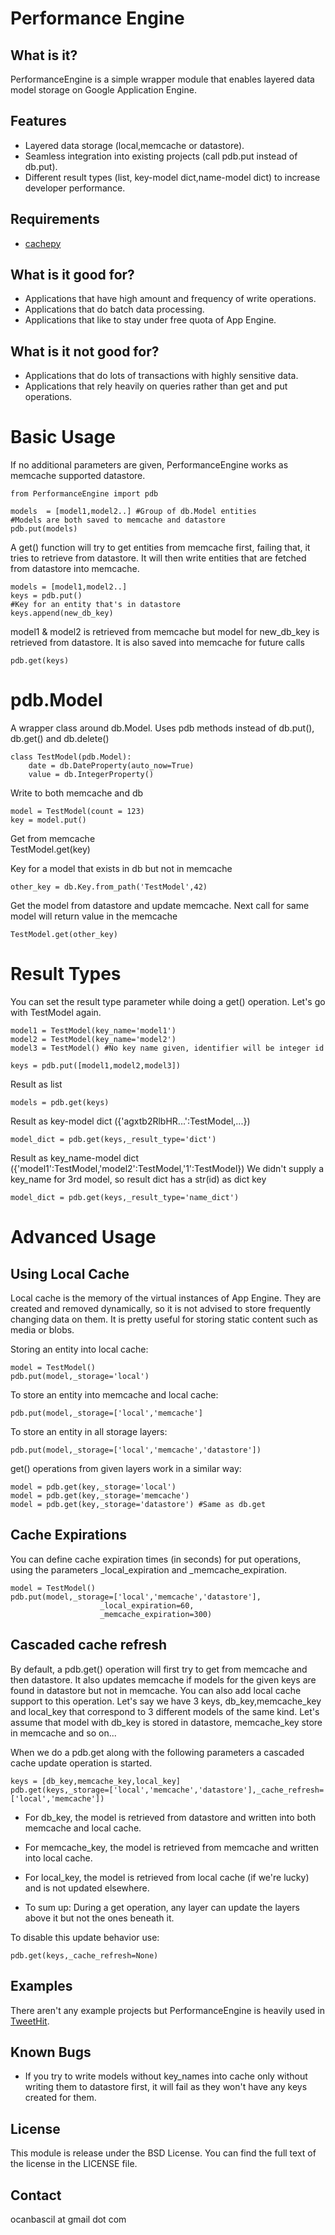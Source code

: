 Performance Engine
===============

What is it?
----------
PerformanceEngine is a simple wrapper module that enables layered 
data model storage on Google Application Engine. 

Features
---------
* Layered data storage (local,memcache or datastore).
* Seamless integration into existing projects (call pdb.put instead of db.put).
* Different result types (list, key-model dict,name-model dict)
to increase developer performance.

Requirements
-------------
* [cachepy](http://appengine-cookbook.appspot.com/recipe/cachepy-faster-than-memcache-and-unlimited-quota/)

What is it good for?
-------------------
* Applications that have high amount and frequency of write operations.
* Applications that do batch data processing.
* Applications that like to stay under free quota of App Engine.

What is it not good for?
-----------------------
* Applications that do lots of transactions with highly sensitive data.
* Applications that rely heavily on queries rather than get and put operations.

Basic Usage
=========

If no additional parameters are given, PerformanceEngine works as memcache supported datastore.

	from PerformanceEngine import pdb
	
	models  = [model1,model2..] #Group of db.Model entities 
	#Models are both saved to memcache and datastore
	pdb.put(models) 

A get() function will try to get entities from memcache first, failing that, it tries to retrieve from datastore. It will then write entities that are fetched from datastore into memcache.

	models = [model1,model2..]
	keys = pdb.put()
	#Key for an entity that's in datastore
	keys.append(new_db_key) 
	
model1 & model2 is retrieved from memcache but model for new_db_key is retrieved from datastore. It is also saved into memcache for future calls
	
	pdb.get(keys)

pdb.Model
========

A wrapper class around db.Model. Uses pdb methods instead
of db.put(), db.get() and db.delete()
	
	class TestModel(pdb.Model):
		date = db.DateProperty(auto_now=True)
		value = db.IntegerProperty()
		
Write to both memcache and db

	model = TestModel(count = 123)
	key = model.put() 
	
Get from memcache	
	TestModel.get(key) 
	
Key for a model that exists in db but not in memcache

	other_key = db.Key.from_path('TestModel',42) 
	
Get the model from datastore and update memcache.
Next call for same model will return value in the memcache

	TestModel.get(other_key) 
	
Result Types
==========

You can set the result type parameter while doing a get() operation.
Let's go with TestModel again.

	model1 = TestModel(key_name='model1')
	model2 = TestModel(key_name='model2')
	model3 = TestModel() #No key name given, identifier will be integer id
	
	keys = pdb.put([model1,model2,model3])
	
Result as list

	models = pdb.get(keys)
	
Result as key-model dict ({'agxtb2RlbHR...':TestModel,...})

	model_dict = pdb.get(keys,_result_type='dict')
	
Result as key_name-model dict ({'model1':TestModel,'model2':TestModel,'1':TestModel})
We didn't supply a key_name for 3rd model, so result dict has a str(id) as dict key

	model_dict = pdb.get(keys,_result_type='name_dict')

Advanced Usage
=============

Using Local Cache
------------------
Local cache is the memory of the virtual instances of App Engine. They are created and removed dynamically, so it is not advised to store frequently changing data on them.
It is pretty useful for storing static content such as media or blobs.

Storing an entity into local cache:

	model = TestModel()
	pdb.put(model,_storage='local')
	
To store an entity into memcache and local cache:

	pdb.put(model,_storage=['local','memcache']
	
To store an entity in all storage layers:

	pdb.put(model,_storage=['local','memcache','datastore'])
	
get() operations from given layers work in a similar way:

	model = pdb.get(key,_storage='local') 
	model = pdb.get(key,_storage='memcache')
	model = pdb.get(key,_storage='datastore') #Same as db.get
	
Cache Expirations
-----------------
You can define cache expiration times (in seconds) for put operations, using the parameters _local_expiration and _memcache_expiration.

	model = TestModel()
	pdb.put(model,_storage=['local','memcache','datastore'],
						_local_expiration=60,
						_memcache_expiration=300)

	
Cascaded cache refresh
------------------------
By default, a pdb.get() operation will first try to get from memcache and then datastore. It also updates memcache if models for the given keys are found in datastore but not in memcache. You can also add local cache support to this operation.
Let's say we have 3 keys, db_key,memcache_key and local_key that correspond to 3 different models of the same kind. Let's assume that model with db_key is stored in datastore, memcache_key store in memcache and so on...

When we do a pdb.get along with the following parameters a cascaded cache update operation is started.

	keys = [db_key,memcache_key,local_key]
	pdb.get(keys,_storage=['local','memcache','datastore'],_cache_refresh=['local','memcache'])
	
* For db_key, the model is retrieved from datastore and written into both memcache and local cache.
* For memcache_key, the model is retrieved from memcache and written into local cache.
* For local_key, the model is retrieved from local cache (if we're lucky) and is not updated elsewhere.

* To sum up: During a get operation, any layer can update the layers above it but not the ones beneath it.

To disable this update behavior use:
	
	pdb.get(keys,_cache_refresh=None)
	
Examples
---------
There aren't any example projects but PerformanceEngine is heavily used in [TweetHit](https://github.com/ocanbascil/TweetHit).
	
Known Bugs
------------------
* If you try to write models without key_names into cache only without writing them to datastore first, it will fail as they won't have any keys created for them. 
	
License
-------
This module is release under the BSD License. You can find the full text of
the license in the LICENSE file.

Contact
--------
ocanbascil at gmail dot com